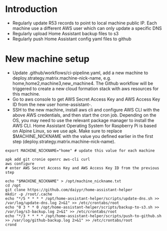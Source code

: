 # Introduction
- Regularly update R53 records to point to local machine public IP. Each machine use a different AWS user which can only update a specific DNS
- Regularly upload Home Assistant backup files to s3
- Regularly push Home Assistant config yaml files to github

# New machine setup
- Update .github/workflows/ci-pipeline.yaml, add a new machine to deploy.strategy.matrix.machine-nick-name, e.g. home,home2,machine3,new_machine4. The Github workflow will be triggered to create a new cloud formation stack with aws resources for this machine.
- Go to aws console to get AWS Secret Access Key and AWS Access Key ID from the new user home-assistant-<machine-nick-name>.
- SSH to the new machine, install aws cli and configure AWS CLI with the above AWS credentials, and then start the cron job. Depending on the OS, you may need to use the relevant package manager to install the AWS CLI. Home Assistant Operating System for Raspberry Pi is based on Alpine Linux, so we use apk. Make sure to replace $MACHINE_NICKNAME with the value you defined earlier in the first step (deploy.strategy.matrix.machine-nick-name).

```
export MACHINE_NICKNAME="home" # update this value for each machine

apk add git cronie openrc aws-cli curl
aws configure
# enter AWS Secret Access Key and AWS Access Key ID from the previous step

echo "$MACHINE_NICKNAME" > /opt/machine_nickname.txt
cd /opt
git clone https://github.com/daiyyr/home-assistant-helper
mkdir -p /root/.cache
echo "*/5 * * * * /opt/home-assistant-helper/scripts/update-dns.sh >> /var/log/update-dns.log 2>&1" >> /etc/crontabs/root
echo "0 3 * * 0 /opt/home-assistant-helper/scripts/backup-to-s3.sh >> /var/log/s3-backup.log 2>&1" >> /etc/crontabs/root
echo "*/3 * * * * /opt/home-assistant-helper/scripts/push-to-github.sh >> /var/log/github-backup.log 2>&1" >> /etc/crontabs/root
crond
```
